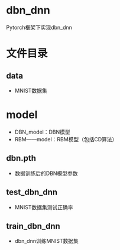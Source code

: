 # dbn_dnn
Pytorch框架下实现dbn_dnn

# 文件目录
## data
* MNIST数据集

# model
* DBN_model：DBN模型
* RBM——model：RBM模型（包括CD算法）

## dbn.pth
* 数据训练后的DBN模型参数
## test_dbn_dnn
* MNIST数据集测试正确率

## train_dbn_dnn
* dbn_dnn训练MNIST数据集
